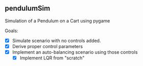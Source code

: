 ## pendulumSim
Simulation of a Pendulum on a Cart using pygame

Goals:

- [x] Simulate scenario with no controls added.
- [x] Derive proper control parameters 
- [x] Implement an auto-balancing scenario using those controls
    - [x] Implement LQR from "scratch"